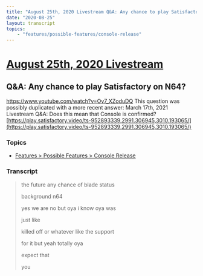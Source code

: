 ```yaml
---
title: "August 25th, 2020 Livestream Q&A: Any chance to play Satisfactory on N64?"
date: "2020-08-25"
layout: transcript
topics:
    - "features/possible-features/console-release"
---
```

# [August 25th, 2020 Livestream](../2020-08-25.md)
## Q&A: Any chance to play Satisfactory on N64?
https://www.youtube.com/watch?v=Ov7_XZoduDQ
This question was possibly duplicated with a more recent answer: March 17th, 2021 Livestream Q&A: Does this mean that Console is confirmed? [https://play.satisfactory.video/ts-952893339,2991.306945,3010.193065/](https://play.satisfactory.video/ts-952893339,2991.306945,3010.193065/)


### Topics
* [Features > Possible Features > Console Release](../topics/features/possible-features/console-release.md)

### Transcript

> the future any chance of blade status
>
> background n64
>
> yes we are no but oya i know oya was
>
> just like
>
> killed off or whatever like the support
>
> for it but yeah totally oya
>
> expect that
>
> you
